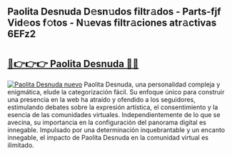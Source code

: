 ## Paolita Desnuda D𝚎sn𝚞dos filtr𝚊dos - Parts-fjf Vid𝚎os f𝚘tos - N𝚞evas filtr𝚊ciones atr𝚊ctivas 6EFz2

# <h2><a href="http://mbdis2l.tromn.icu/?c=Paolita+Desnuda">🔗👉👉👉 Paolita Desnuda 🔗🔗</a></h2>

[![Paolita Desnuda nuevo](https://i.imgur.com/pEAQMta.gif)](http://mbdis2l.tromn.icu/?c=Paolita+Desnuda)
Paolita Desnuda, una personalidad compleja y enigmática, elude la categorización fácil. Su enfoque único para construir una presencia en la web ha atraído y ofendido a los seguidores, estimulando debates sobre la expresión artística, el consentimiento y la esencia de las comunidades virtuales. Independientemente de lo que se avecina, su importancia en la configuración del panorama digital es innegable. Impulsado por una determinación inquebrantable y un encanto innegable, el impacto de Paolita Desnuda en la comunidad virtual es ilimitado.
